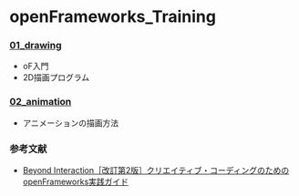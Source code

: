 # openFrameworks_Training
### [01_drawing](https://github.com/Wotipati/openFrameworks_Training/tree/master/01_drawing)
- oF入門  
- 2D描画プログラム  

### [02_animation](https://github.com/Wotipati/openFrameworks_Training/tree/master/02_animation)
- アニメーションの描画方法

### 参考文献
- [Beyond Interaction［改訂第2版］クリエイティブ・コーディングのためのopenFrameworks実践ガイド](http://www.bnn.co.jp/books/3926/)
